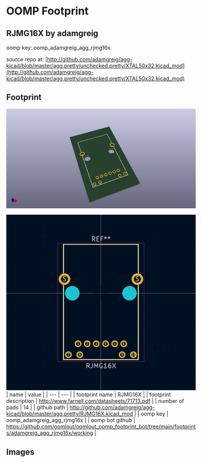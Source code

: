 # OOMP Footprint  
## RJMG16X  by adamgreig  
  
oomp key: oomp_adamgreig_agg_rjmg16x  
  
source repo at: [http://github.com/adamgreig/agg-kicad/blob/master/agg.pretty/unchecked.pretty/XTAL50x32.kicad_mod](http://github.com/adamgreig/agg-kicad/blob/master/agg.pretty/unchecked.pretty/XTAL50x32.kicad_mod)  
## Footprint  
  
[![working_kicad_pcb_3d.png](working_kicad_pcb_3d_600.png)](working_kicad_pcb_3d.png)  
  
[![working.png](working_600.png)](working.png)  
| name | value | 
| --- | --- | 
| footprint name | RJMG16X | 
| footprint description | http://www.farnell.com/datasheets/71713.pdf | 
| number of pads | 14 | 
| github path | http://github.com/adamgreig/agg-kicad/blob/master/agg.pretty/RJMG16X.kicad_mod | 
| oomp key | oomp_adamgreig_agg_rjmg16x | 
| oomp bot github | https://github.com/oomlout/oomlout_oomp_footprint_bot/tree/main/footprints/adamgreig_agg_rjmg16x/working | 
## Images  

